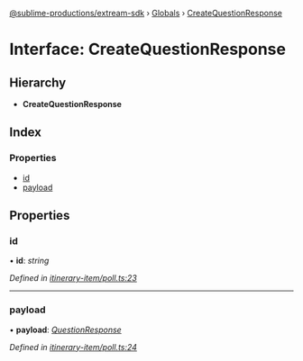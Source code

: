 [@sublime-productions/extream-sdk](../README.md) › [Globals](../globals.md) › [CreateQuestionResponse](createquestionresponse.md)

# Interface: CreateQuestionResponse

## Hierarchy

* **CreateQuestionResponse**

## Index

### Properties

* [id](createquestionresponse.md#id)
* [payload](createquestionresponse.md#payload)

## Properties

###  id

• **id**: *string*

*Defined in [itinerary-item/poll.ts:23](https://github.com/Extream-SaaS/ex-sdk/blob/38e00dd/src/itinerary-item/poll.ts#L23)*

___

###  payload

• **payload**: *[QuestionResponse](questionresponse.md)*

*Defined in [itinerary-item/poll.ts:24](https://github.com/Extream-SaaS/ex-sdk/blob/38e00dd/src/itinerary-item/poll.ts#L24)*
